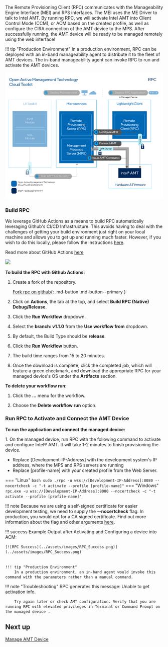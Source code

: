 <!-- [![RPC](../assets/animations/forkandbuild.gif)](../assets/animations/forkandbuild.gif =500x) -->

The Remote Provisioning Client (RPC) communicates with the Manageability Engine Interface (MEI) and RPS interfaces. The MEI uses the ME Driver to talk to Intel AMT. By running RPC, we will activate Intel AMT into Client Control Mode (CCM), or ACM based on the created profile, as well as configure the CIRA connection of the AMT device to the MPS. After successfully running, the AMT device will be ready to be managed remotely using the web interface!

!!! tip "Production Environment"
        In a production environment, RPC can be deployed with an in-band manageability agent to distribute it to the fleet of AMT devices. The in-band manageability agent can invoke RPC to run and activate the AMT devices.

[![RPC](../assets/images/RPC_Overview.png)](../assets/images/RPC_Overview.png)

### Build RPC

We leverage GitHub Actions as a means to build RPC automatically leveraging Github's CI/CD Infrastructure. This avoids having to deal with the challenges of getting your build environment just right on your local machine and allows you to get up and running much faster. However, if you wish to do this locally, please follow the instructions [here](../Microservices/RPC/buildRPC_Manual.md).

Read more about GitHub Actions [here](https://github.blog/2019-08-08-github-actions-now-supports-ci-cd/#:~:text=GitHub%20Actions%20is%20an%20API,every%20step%20along%20the%20way.)

<img src="../../assets/animations/forkandbuild.gif" width="500"  />

**To build the RPC with Github Actions:**

1. Create a fork of the repository.

    [Fork rpc on github](https://github.com/open-amt-cloud-toolkit/rpc/fork){: .md-button .md-button--primary }

2. Click on **Actions**, the tab at the top, and select **Build RPC (Native) Debug/Release**.

3. Click the **Run Workflow** dropdown. 

4. Select the **branch: v1.1.0** from the **Use workflow from** dropdown. 

5. By default, the Build Type should be **release**.  

6. Click the **Run Workflow** button.

7. The build time ranges from 15 to 20 minutes.

8. Once the download is complete, click the completed job, which will feature a green checkmark, and download the appropriate RPC for your managed device's OS under the **Artifacts** section.

**To delete your workflow run:**

1. Click the **...** menu for the workflow. 

2. Choose the **Delete workflow run** option.

### Run RPC to Activate and Connect the AMT Device

**To run the application and connect the managed device:**

1\. On the managed device, run RPC with the following command to activate and configure Intel&reg; AMT. It will take 1-2 minutes to finish provisioning the device.

- Replace [Development-IP-Address] with the development system's IP address, where the MPS and RPS servers are running
- Replace [profile-name] with your created profile from the Web Server.

=== "Linux"
    ``` bash
    sudo ./rpc -u wss://[Development-IP-Address]:8080 --nocertcheck -c "-t activate --profile [profile-name]"
    ```
=== "Windows"
    ```
    rpc.exe -u wss://[Development-IP-Address]:8080 --nocertcheck -c "-t activate --profile [profile-name]"
    ```

!!! note
    Because we are using a self-signed certificate for easier development testing, we need to supply the **--nocertcheck** flag. In production, you would opt for a CA signed certificate. Find out more information about the flag and other arguments [here](../Microservices/RPC/commandsRPC.md).


!!! success
    Example Output after Activating and Configuring a device into ACM:

    [![RPC Success](../assets/images/RPC_Success.png)](../assets/images/RPC_Success.png)


    !!! tip "Production Environment"
        In a production environment, an in-band agent would invoke this command with the parameters rather than a manual command.

!!! note "Troubleshooting"
        RPC generates this message: Unable to get activation info. 
        
        Try again later or check AMT configuration. Verify that you are running RPC with elevated privileges in Terminal or Command Prompt on the managed device .
         
        
<!-- !!! note
    If you do not remember your created profile's name, you can navigate to the *Profiles* tab on the web server hosted at `https://[Development-IP-Address]:3000`

    **Default login credentials:**
    
    | Field       |  Value    |
    | :----------- | :-------------- |
    | **Username**| standalone |
    | **Password**| G@ppm0ym | -->


## Next up
[Manage AMT Device](../General/manageDevice.md)
